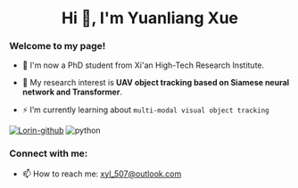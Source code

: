 <h1 align="center">Hi 👋, I'm Yuanliang Xue</h1>
<h3 align="left">Welcome to my page!</h3>

- 👯 I'm now a PhD student from Xi'an High-Tech Research Institute.

- 🌱 My research interest is **UAV object tracking based on Siamese neural network and Transformer**.

- ⚡ I’m currently learning about `multi-modal visual object tracking`

[![Lorin-github](https://github-readme-stats.vercel.app/api?username=xyl-507)](https://github.com/anuraghazra/github-readme-stats) 
![python](https://github-readme-stats.vercel.app/api/top-langs/?username=xyl-507&layout=compact&hide_border=true&langs_count=10)

<h3 align="left">Connect with me:</h3>
<p align="left">
</p>

- 📫 How to reach me: xyl_507@outlook.com
